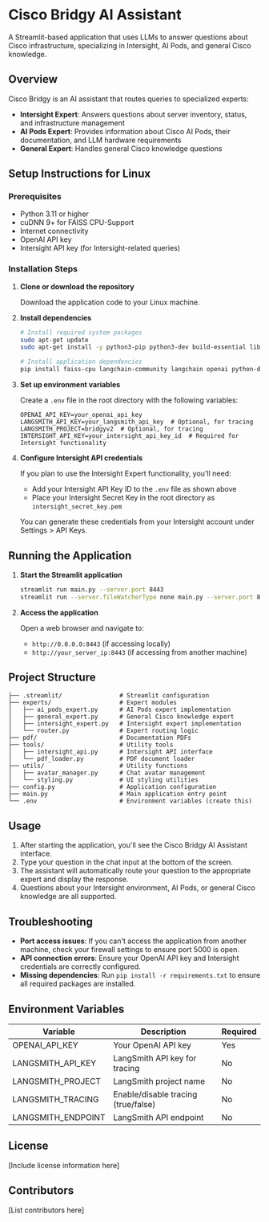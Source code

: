 
# Cisco Bridgy AI Assistant

A Streamlit-based application that uses LLMs to answer questions about Cisco infrastructure, specializing in Intersight, AI Pods, and general Cisco knowledge.

## Overview

Cisco Bridgy is an AI assistant that routes queries to specialized experts:

- **Intersight Expert**: Answers questions about server inventory, status, and infrastructure management
- **AI Pods Expert**: Provides information about Cisco AI Pods, their documentation, and LLM hardware requirements
- **General Expert**: Handles general Cisco knowledge questions

## Setup Instructions for Linux

### Prerequisites

- Python 3.11 or higher
- cuDNN 9+ for FAISS CPU-Support
- Internet connectivity
- OpenAI API key
- Intersight API key (for Intersight-related queries)
### Installation Steps

1. **Clone or download the repository**

   Download the application code to your Linux machine.

2. **Install dependencies**

   ```bash
   # Install required system packages
   sudo apt-get update
   sudo apt-get install -y python3-pip python3-dev build-essential libssl-dev zlib1g-dev libjpeg-dev libtiff-dev
   
   # Install application dependencies
   pip install faiss-cpu langchain-community langchain openai python-dotenv streamlit tiktoken intersight trafilatura langchain-openai pillow pypdf
   ```

3. **Set up environment variables**

   Create a `.env` file in the root directory with the following variables:

   ```
   OPENAI_API_KEY=your_openai_api_key
   LANGSMITH_API_KEY=your_langsmith_api_key  # Optional, for tracing
   LANGSMITH_PROJECT=bridgyv2  # Optional, for tracing
   INTERSIGHT_API_KEY=your_intersight_api_key_id  # Required for Intersight functionality
   ```

4. **Configure Intersight API credentials**

   If you plan to use the Intersight Expert functionality, you'll need:
   
   - Add your Intersight API Key ID to the `.env` file as shown above
   - Place your Intersight Secret Key in the root directory as `intersight_secret_key.pem`
   
   You can generate these credentials from your Intersight account under Settings > API Keys.

## Running the Application

1. **Start the Streamlit application**

   ```bash
   streamlit run main.py --server.port 8443
   streamlit run --server.fileWatcherType none main.py --server.port 8443
   ```

2. **Access the application**

   Open a web browser and navigate to:
   - `http://0.0.0.0:8443` (if accessing locally)
   - `http://your_server_ip:8443` (if accessing from another machine)

## Project Structure

```
├── .streamlit/                # Streamlit configuration
├── experts/                   # Expert modules
│   ├── ai_pods_expert.py      # AI Pods expert implementation
│   ├── general_expert.py      # General Cisco knowledge expert
│   ├── intersight_expert.py   # Intersight expert implementation
│   └── router.py              # Expert routing logic
├── pdf/                       # Documentation PDFs
├── tools/                     # Utility tools
│   ├── intersight_api.py      # Intersight API interface
│   └── pdf_loader.py          # PDF document loader
├── utils/                     # Utility functions
│   ├── avatar_manager.py      # Chat avatar management
│   └── styling.py             # UI styling utilities
├── config.py                  # Application configuration
├── main.py                    # Main application entry point
└── .env                       # Environment variables (create this)
```

## Usage

1. After starting the application, you'll see the Cisco Bridgy AI Assistant interface.
2. Type your question in the chat input at the bottom of the screen.
3. The assistant will automatically route your question to the appropriate expert and display the response.
4. Questions about your Intersight environment, AI Pods, or general Cisco knowledge are all supported.

## Troubleshooting

- **Port access issues**: If you can't access the application from another machine, check your firewall settings to ensure port 5000 is open.
- **API connection errors**: Ensure your OpenAI API key and Intersight credentials are correctly configured.
- **Missing dependencies**: Run `pip install -r requirements.txt` to ensure all required packages are installed.

## Environment Variables

| Variable | Description | Required |
|----------|-------------|----------|
| OPENAI_API_KEY | Your OpenAI API key | Yes |
| LANGSMITH_API_KEY | LangSmith API key for tracing | No |
| LANGSMITH_PROJECT | LangSmith project name | No |
| LANGSMITH_TRACING | Enable/disable tracing (true/false) | No |
| LANGSMITH_ENDPOINT | LangSmith API endpoint | No |

## License

[Include license information here]

## Contributors

[List contributors here]
